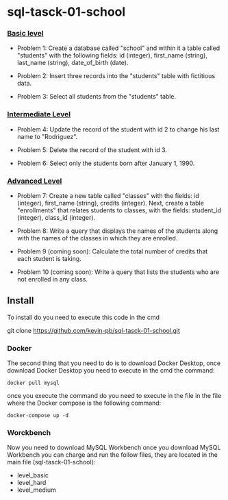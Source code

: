 # sql-tasck-01-school 

### [Basic level](https://github.com/kevin-pb/sql-tasck-01-school/blob/main/level_basic.sql)

- Problem 1:
Create a database called "school" and within it a table called "students" with the following fields: id (integer), first_name (string), last_name (string), date_of_birth (date).

-  Problem 2:
Insert three records into the "students" table with fictitious data.

- Problem 3:
Select all students from the "students" table.

### [Intermediate Level](https://github.com/kevin-pb/sql-tasck-01-school/blob/main/level_medium.sql)

- Problem 4:
Update the record of the student with id 2 to change his last name to "Rodriguez".

- Problem 5:
Delete the record of the student with id 3.

- Problem 6:
Select only the students born after January 1, 1990.

### [Advanced Level](https://github.com/kevin-pb/sql-tasck-01-school/blob/main/level_hard.sql)

- Problem 7:
Create a new table called "classes" with the fields: id (integer), first_name (string), credits (integer). Next, create a table "enrollments" that relates students to classes, with the fields: student_id (integer), class_id (integer).

- Problem 8:
Write a query that displays the names of the students along with the names of the classes in which they are enrolled.

- Problem 9 (coming soon):
Calculate the total number of credits that each student is taking.

- Problem 10 (coming soon):
Write a query that lists the students who are not enrolled in any class.

## Install 
To install do you need to execute this code in the cmd

git clone https://github.com/kevin-pb/sql-tasck-01-school.git

### Docker

The second thing that you need to do is to download Docker Desktop, once download Docker Desktop you need to execute in the cmd the command:

```
docker pull mysql
```

once you execute the command do you need to execute in the file in the file where the Docker compose is the following command:

```
docker-compose up -d 
```

### Worckbench

Now you need to download MySQL Workbench once you download MySQL Workbench you can charge and run the follow files, they are located in the main file (sql-tasck-01-school):

- level_basic
- level_hard 
- level_medium

